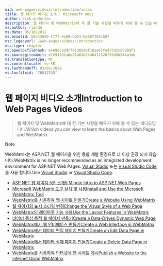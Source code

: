 ```yaml
---
uid: web-pages/videos/introduction/index
title: 웹 페이지 비디오 소개 | Microsoft Docs
author: rick-anderson
description: 웹 페이지 및 WebMatrix에 대 한 기본 사항을 배우기 위해 볼 수 있는 비디오입니다.
ms.author: riande
ms.date: 05/18/2012
ms.assetid: b8a43660-177f-4a00-bb51-be887364c607
msc.legacyurl: /web-pages/videos/introduction
msc.type: chapter
ms.openlocfilehash: e4e9d63ddc701205d9f102e05fe47dd2c552bdf1
ms.sourcegitcommit: e7e91932a6e91a63e2e46417626f39d6b244a3ab
ms.translationtype: MT
ms.contentlocale: ko-KR
ms.lasthandoff: 03/06/2020
ms.locfileid: "78512735"
---
```

# <a name="introduction-to-web-pages-videos"></a><span data-ttu-id="9e10a-103">웹 페이지 비디오 소개</span><span class="sxs-lookup"><span data-stu-id="9e10a-103">Introduction to Web Pages Videos</span></span>

> <span data-ttu-id="9e10a-104">웹 페이지 및 WebMatrix에 대 한 기본 사항을 배우기 위해 볼 수 있는 비디오입니다.</span><span class="sxs-lookup"><span data-stu-id="9e10a-104">Which videos you can view to learn the basics about Web Pages and WebMatrix.</span></span>

> [!NOTE] 
> <span data-ttu-id="9e10a-105">WebMatrix는 ASP.NET 웹 페이지을 위한 통합 개발 환경으로 더 이상 권장 되지 않습니다.</span><span class="sxs-lookup"><span data-stu-id="9e10a-105">WebMatrix is no longer recommended as an integrated development environment for ASP.NET Web Pages.</span></span> <span data-ttu-id="9e10a-106">[Visual Studio](xref:aspnet/web-pages/overview/getting-started/program-asp-net-web-pages-in-visual-studio) 또는 [Visual Studio Code](https://code.visualstudio.com/)를 사용 합니다.</span><span class="sxs-lookup"><span data-stu-id="9e10a-106">Use [Visual Studio](xref:aspnet/web-pages/overview/getting-started/program-asp-net-web-pages-in-visual-studio) or [Visual Studio Code](https://code.visualstudio.com/).</span></span>

- [<span data-ttu-id="9e10a-107">ASP.NET 웹 페이지 5분 소개</span><span class="sxs-lookup"><span data-stu-id="9e10a-107">5 Minute Intro to ASP.NET Web Pages</span></span>](5-minute-introduction-to-aspnet-web-pages.md)
- [<span data-ttu-id="9e10a-108">Microsoft WebMatrix 도구 설치 및 사용</span><span class="sxs-lookup"><span data-stu-id="9e10a-108">Install and Use the Microsoft WebMatrix Tool</span></span>](install-and-use-the-microsoft-webmatrix-tool.md)
- [<span data-ttu-id="9e10a-109">WebMatrix를 사용하여 웹 사이트 만들기</span><span class="sxs-lookup"><span data-stu-id="9e10a-109">Create a Website Using WebMatrix</span></span>](create-a-website-using-webmatrix.md)
- [<span data-ttu-id="9e10a-110">웹 페이지의 표시 스타일 변경</span><span class="sxs-lookup"><span data-stu-id="9e10a-110">Change the Visual Style of a Web Page</span></span>](change-the-visual-style-of-a-web-page.md)
- [<span data-ttu-id="9e10a-111">WebMatrix의 레이아웃 기능 사용</span><span class="sxs-lookup"><span data-stu-id="9e10a-111">Use the Layout Features in WebMatrix</span></span>](use-the-layout-features-in-webmatrix.md)
- [<span data-ttu-id="9e10a-112">데이터 중심 동적 웹 페이지 만들기</span><span class="sxs-lookup"><span data-stu-id="9e10a-112">Create a Data-Driven Dynamic Web Page</span></span>](create-a-data-driven-dynamic-web-page.md)
- [<span data-ttu-id="9e10a-113">WebMatrix에서 웹 인터페이스 만들기</span><span class="sxs-lookup"><span data-stu-id="9e10a-113">Create a Web Interface in WebMatrix</span></span>](create-a-web-interface-in-webmatrix.md)
- [<span data-ttu-id="9e10a-114">WebMatrix에서 데이터 편집 페이지 만들기</span><span class="sxs-lookup"><span data-stu-id="9e10a-114">Create an Edit Data Page in WebMatrix</span></span>](create-an-edit-data-page-in-webmatrix.md)
- [<span data-ttu-id="9e10a-115">WebMatrix에서 데이터 삭제 페이지 만들기</span><span class="sxs-lookup"><span data-stu-id="9e10a-115">Create a Delete Data Page in WebMatrix</span></span>](create-a-delete-data-page-in-webmatrix.md)
- [<span data-ttu-id="9e10a-116">WebMatrix를 사용하여 인터넷에 웹 사이트 게시</span><span class="sxs-lookup"><span data-stu-id="9e10a-116">Publish a Website to the Internet Using WebMatrix</span></span>](publish-a-website-to-the-internet-using-webmatrix.md)

